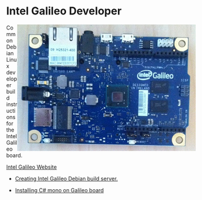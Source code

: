 # Intel Galileo Developer

<img align="right" src="Images/IntelGalileoGen1.jpg" />

Common Debian Linux developer build instructions for the Intel Galileo board.

[Intel Galileo Website](http://www.intel.com/content/www/us/en/do-it-yourself/galileo-maker-quark-board.html)

* [Creating Intel Galileo Debian build server.](//Documentation/GalileoDebianBuildNotes.txt)

* [Installing C# mono on Galileo board](http://galileo.codeplex.com)
